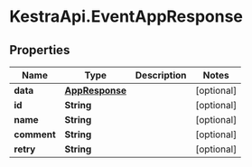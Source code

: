 # KestraApi.EventAppResponse

## Properties

Name | Type | Description | Notes
------------ | ------------- | ------------- | -------------
**data** | [**AppResponse**](AppResponse.md) |  | [optional] 
**id** | **String** |  | [optional] 
**name** | **String** |  | [optional] 
**comment** | **String** |  | [optional] 
**retry** | **String** |  | [optional] 


